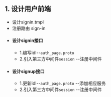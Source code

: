 ## 1. 设计用户前端
- 设计signin.tmpl
- 注册路由 sign-in
- #### 设计signin接口
  - 1.编写idl--` auth_page.proto ` 
  - 2.引入第三方中间件`session` --注册中间件
- #### 设计signup接口
  - 1.更新idl--` auth_page.proto ` --添加相应服务
  - 2.引入第三方中间件`session` --注册中间件